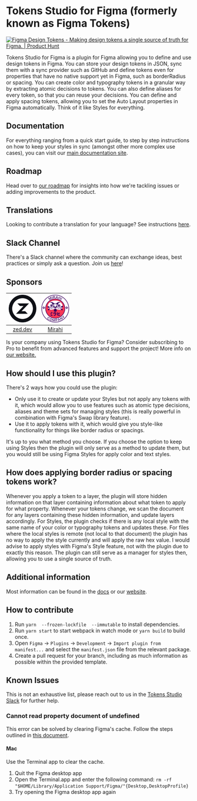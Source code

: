 # Tokens Studio for Figma (formerly known as Figma Tokens)

<a href="https://www.producthunt.com/posts/figma-design-tokens?utm_source=badge-featured&utm_medium=badge&utm_souce=badge-figma-design-tokens" target="_blank"><img src="https://api.producthunt.com/widgets/embed-image/v1/featured.svg?post_id=217712&theme=light" alt="Figma Design Tokens - Making design tokens a single source of truth for Figma. | Product Hunt" style="width: 250px; height: 54px;" width="250" height="54" /></a>

Tokens Studio for Figma is a plugin for Figma allowing you to define and use design tokens in Figma. You can store your design tokens in JSON, sync them with a sync provider such as GitHub and define tokens even for properties that have no native support yet in Figma, such as borderRadius or spacing. You can create color and typography tokens in a granular way by extracting atomic decisions to tokens. You can also define aliases for every token, so that you can reuse your decisions. You can define and apply spacing tokens, allowing you to set the Auto Layout properties in Figma automatically. Think of it like Styles for everything.

## Documentation

For everything ranging from a quick start guide, to step by step instructions on how to keep your styles in sync (amongst other more complex use cases), you can visit our [main documentation site](https://docs.tokens.studio/).

## Roadmap

Head over to [our roadmap](https://github.com/orgs/tokens-studio/projects/34/views/6) for insights into how we're tackling issues or adding improvements to the product.

## Translations

Looking to contribute a translation for your language? See instructions [here](./developer-knowledgebase/translations.md).

## Slack Channel

There's a Slack channel where the community can exchange ideas, best practices or simply ask a question. Join us [here](https://tokens.studio/slack)!

## Sponsors

| <a href="https://zed.dev/" target="_blank" style="display: block; text-align: center;"><img src="sponsors/zed_logo.png" style="display: block; width: 75px; height: auto; margin-bottom: 4px" alt="Zed Logo"/></a> | <a href="https://mirahi.io/?ref=six7-sponsorship" target="_blank"><img src="sponsors/mirahi_logo_dark.svg" style="display: block; width: 75px; height: auto; margin-bottom: 4px" alt="Mirahi Logo"/></a> |
| --- | --- |
| <a href="https://zed.dev/" target="_blank" style="display: block; text-align: center;">zed.dev</a> | <a href="https://mirahi.io/?ref=six7-sponsorship" target="_blank" style="display: block; text-align: center;">Mirahi</a> |                                                                                                             |

Is your company using Tokens Studio for Figma? Consider subscribing to Pro to benefit from advanced features and support the project! More info on [our website.](https://tokens.studio)

## How should I use this plugin?

There's 2 ways how you could use the plugin:
- Only use it to create or update your Styles but not apply any tokens with it, which would allow you to use features such as atomic type decisions, aliases and theme sets for managing styles (this is really powerful in combination with Figma's Swap library feature).
- Use it to apply tokens with it, which would give you style-like functionality for things like border radius or spacings.

It's up to you what method you choose. If you choose the option to keep using Styles then the plugin will only serve as a method to update them, but you would still be using Figma Styles for apply color and text styles.

## How does applying border radius or spacing tokens work?

Whenever you apply a token to a layer, the plugin will store hidden information on that layer containing information about what token to apply for what property. Whenever your tokens change, we scan the document for any layers containing these hidden information, and update layers accordingly. For Styles, the plugin checks if there is any local style with the same name of your color or typography tokens and updates these. For files where the local styles is remote (not local to that document) the plugin has no way to apply the style currently and will apply the raw hex value. I would advise to apply styles with Figma's Style feature, not with the plugin due to exactly this reason. The plugin can still serve as a manager for styles then, allowing you to use a single source of truth.

## Additional information

Most information can be found in the [docs](https://docs.tokens.studio) or our [website](https://tokens.studio).

## How to contribute

1. Run `yarn  --frozen-lockfile  --immutable` to install dependencies.
2. Run `yarn start` to start webpack in watch mode or `yarn build` to build once.
3. Open `Figma` -> `Plugins` -> `Development` -> `Import plugin from manifest...` and select the `manifest.json` file from the relevant package.
4. Create a pull request for your branch, including as much information as possible within the provided template.

## Known Issues

This is not an exhaustive list, please reach out to us in the [Tokens Studio Slack](https://tokens.studio/slack) for further help.

### Cannot read property document of undefined

This error can be solved by clearing Figma's cache. Follow the steps outlined in [this document](https://help.figma.com/hc/en-us/articles/360040328553-Can-I-work-offline-with-Figma-#clear-data).

#### Mac

Use the Terminal app to clear the cache.

1. Quit the Figma desktop app
2. Open the Terminal.app and enter the following command: `rm -rf "$HOME/Library/Application Support/Figma/"{Desktop,DesktopProfile}`
3. Try opening the Figma desktop app again
